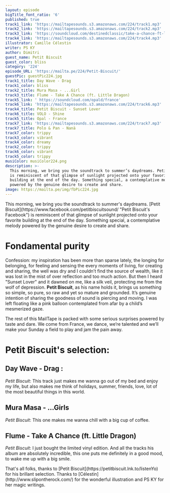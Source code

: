 ```yaml
---
layout: episode
bigTitle_font_ratio: '6'
published: true
track1_link: 'https://mailtapesounds.s3.amazonaws.com/224/track1.mp3'
track2_link: 'https://mailtapesounds.s3.amazonaws.com/224/track2.mp3'
track3_link: 'https://soundcloud.com/destinedclassic/take-a-chance-ft-little-dragon'
track4_link: 'https://mailtapesounds.s3.amazonaws.com/224/track4.mp3'
illustrator: Camille Célestin
writer: PS KY
author: Dimitri
guest_name: Petit Biscuit
guest_color: bliss
category: '224'
episode_URL: 'https://mailta.pe/224/Petit-Biscuit/'
guestPic: guestPic224.jpg
track1_title: Day Wave - Drag
track1_color: bliss
track2_title: Mura Masa - ...Girl
track3_title: Flume - Take A Chance (ft. Little Dragon)
track5_link: ' https://soundcloud.com/opald/france'
track6_link: 'https://mailtapesounds.s3.amazonaws.com/224/track6.mp3'
track4_title: Petit Biscuit - Sunset Lover
track6_title: VOLO - Shine
track5_title: Opal - France
track7_link: 'https://mailtapesounds.s3.amazonaws.com/224/track7.mp3'
track7_title: Polo & Pan - Nanä
track7_color: trippy
track3_color: vibrant
track4_color: dreamy
track2_color: trippy
track6_color: vibrant
track5_color: trippy
musiColor: musiColor224.png
description: >-
  This morning, we bring you the soundtrack to summer’s daydreams. Petit Biscuit
  is reminiscent of that glimpse of sunlight projected onto your favorite
  building at the end of the day. Something special, a contemplative melody
  powered by the genuine desire to create and share.
image: https://mailta.pe/img/fbPic224.jpg
---
```

<p id="introduction">This morning, we bring you the soundtrack to summer's daydreams. [Petit Biscuit](https://www.facebook.com/petitbiscuitsound/ "Petit Biscuit's Facebook") is reminiscent of that glimpse of sunlight projected onto your favorite building at the end of the day. Something special, a contemplative melody powered by the genuine desire to create and share.</p>

# Fondamental purity

Confession: my inspiration has been more than sparse lately, the longing for belonging, for feeling and sensing the every moments of living, for creating and sharing, the well was dry and I couldn’t find the source of wealth, like it was lost in the mist of over reflection and too much action. But then I heard "Sunset Lover" and it dawned on me, like a silk veil, protecting me from the wolf of depression.
**Petit Biscuit**, as his name holds it, brings us something so simple, so pure, so raw and yet so mature and grounded. It’s genuine intention of sharing the goodness of sound is piercing and moving. I was left floating like a pink balloon contemplated from afar by a child’s mesmerized gaze.

The rest of this MailTape is packed with some serious surprises powered by taste and dare. We come from France, we dance, we’re talented and we’ll make your Sunday a field to play and jam the pain away.

# Petit Biscuit's selection:

## Day Wave - Drag : 

_Petit Biscuit_: This track just makes me wanna go out of my bed and enjoy my life, but also makes me think of holidays, summer, friends, love, lot of the most beautiful things in this world.

## Mura Masa - ...Girls

_Petit Biscuit_: This one makes me wanna chill with a big cup of coffee.


## Flume - Take A Chance (ft. Little Dragon) 

_Petit Biscuit_: I just bought the limited vinyl edition. And all the tracks his album are absolutely incredible, this one puts me definitely in a good mood, to wake me up with a big smile.

<p id="outroduction">That's all folks, thanks to [Petit Biscuit](https://petitbiscuit.lnk.to/listenYo) for his brillant selection. Thanks to [Célestin](http://www.slipontherock.com/) for the wonderful illustration and PS KY for her magic writings.</p>

